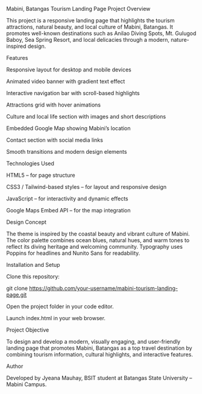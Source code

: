 Mabini, Batangas Tourism Landing Page
Project Overview

This project is a responsive landing page that highlights the tourism attractions, natural beauty, and local culture of Mabini, Batangas. It promotes well-known destinations such as Anilao Diving Spots, Mt. Gulugod Baboy, Sea Spring Resort, and local delicacies through a modern, nature-inspired design.

Features

Responsive layout for desktop and mobile devices

Animated video banner with gradient text effect

Interactive navigation bar with scroll-based highlights

Attractions grid with hover animations

Culture and local life section with images and short descriptions

Embedded Google Map showing Mabini’s location

Contact section with social media links

Smooth transitions and modern design elements

Technologies Used

HTML5 – for page structure

CSS3 / Tailwind-based styles – for layout and responsive design

JavaScript – for interactivity and dynamic effects

Google Maps Embed API – for the map integration

Design Concept

The theme is inspired by the coastal beauty and vibrant culture of Mabini. The color palette combines ocean blues, natural hues, and warm tones to reflect its diving heritage and welcoming community. Typography uses Poppins for headlines and Nunito Sans for readability.

Installation and Setup

Clone this repository:

git clone https://github.com/your-username/mabini-tourism-landing-page.git


Open the project folder in your code editor.

Launch index.html in your web browser.

Project Objective

To design and develop a modern, visually engaging, and user-friendly landing page that promotes Mabini, Batangas as a top travel destination by combining tourism information, cultural highlights, and interactive features.

Author

Developed by Jyeana Mauhay, BSIT student at Batangas State University – Mabini Campus.
